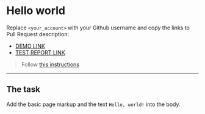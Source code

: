 # Hello world
Replace `<your_account>` with your Github username and copy the links to Pull Request description:
- [DEMO LINK](RomanHrytsiuk.github.io/layout_hello-world/)
- [TEST REPORT LINK](RomanHrytsiuk.github.io/layout_hello-world/report/html_report/)

> Follow [this instructions](https://mate-academy.github.io/layout_task-guideline/#how-to-solve-the-layout-tasks-on-github)
___

## The task 
Add the basic page markup and the text `Hello, world!` into the body.
